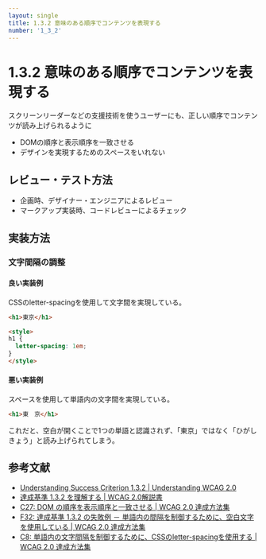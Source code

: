 ```yaml
---
layout: single
title: 1.3.2 意味のある順序でコンテンツを表現する
number: '1_3_2'
---
```


# 1.3.2 意味のある順序でコンテンツを表現する

スクリーンリーダーなどの支援技術を使うユーザーにも、正しい順序でコンテンツが読み上げられるように

- DOMの順序と表示順序を一致させる
- デザインを実現するためのスペースをいれない

## レビュー・テスト方法

- 企画時、デザイナー・エンジニアによるレビュー
- マークアップ実装時、コードレビューによるチェック

## 実装方法

### 文字間隔の調整

#### 良い実装例

CSSのletter-spacingを使用して文字間を実現している。

```html
<h1>東京</h1>

<style>
h1 {
  letter-spacing: 1em;
}
</style>
```

#### 悪い実装例

スペースを使用して単語内の文字間を実現している。

```html
<h1>東　京</h1>
```

これだと、空白が開くことで1つの単語と認識されず、「東京」ではなく「ひがし　きょう」と読み上げられてしまう。

## 参考文献

- [Understanding Success Criterion 1.3.2 | Understanding WCAG 2.0](https://www.w3.org/TR/UNDERSTANDING-WCAG20/content-structure-separation-sequence.html)
- [達成基準 1.3.2 を理解する | WCAG 2.0解説書](https://waic.jp/docs/UNDERSTANDING-WCAG20/content-structure-separation-sequence.html)
- [C27: DOM の順序を表示順序と一致させる | WCAG 2.0 達成方法集](https://waic.jp/docs/WCAG-TECHS/C27.html)
- [F32: 達成基準 1.3.2 の失敗例 － 単語内の間隔を制御するために、空白文字を使用している | WCAG 2.0 達成方法集](https://waic.jp/docs/WCAG-TECHS/F32.html)
- [C8: 単語内の文字間隔を制御するために、CSSのletter-spacingを使用する | WCAG 2.0 達成方法集](https://waic.jp/docs/WCAG-TECHS/C8.html)
